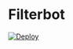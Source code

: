 # Filterbot

[![Deploy](https://www.herokucdn.com/deploy/button.svg)](https://www.heroku.com/deploy?template=https://github.com/MuhammedRk/Filterbot.git) 
